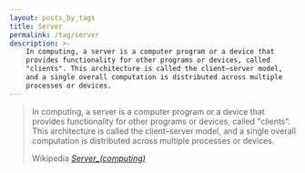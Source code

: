 ```yaml
---
layout: posts_by_tags
title: Server
permalink: /tag/server
description: >-
    In computing, a server is a computer program or a device that
    provides functionality for other programs or devices, called
    "clients". This architecture is called the client–server model,
    and a single overall computation is distributed across multiple
    processes or devices.
---
```

<blockquote>
  <p>
    In computing, a server is a computer program or a device that
    provides functionality for other programs or devices, called
    "clients". This architecture is called the client–server model,
    and a single overall computation is distributed across multiple
    processes or devices.
  </p>
  <footer>
    Wikipedia
    <cite title="Server_(computing)">
      <a href="https://en.wikipedia.org/wiki/Server_(computing)">Server_(computing)</a>
    </cite>
  </footer>
</blockquote>
